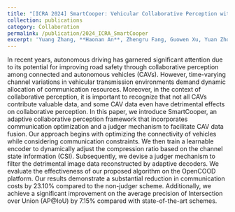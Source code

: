 ```yaml
---
title: "[ICRA 2024] SmartCooper: Vehicular Collaborative Perception with Adaptive Fusion and Judger Mechanism"
collection: publications
category: Collaboration
permalink: /publication/2024_ICRA_SmartCooper
excerpt: 'Yuang Zhang, **Haonan An**, Zhengru Fang, Guowen Xu, Yuan Zhou, Xianhao Chen, Yuguang Fang'
---
```

<!-- venue: '' -->
<!-- slidesurl: '' -->
<!-- paperurl: '' -->
<!-- citation: '' -->

In recent years, autonomous driving has garnered significant attention due to its potential for improving road safety through collaborative perception among connected and autonomous vehicles (CAVs). However, time-varying channel variations in vehicular transmission environments demand dynamic allocation of communication resources. Moreover, in the context of collaborative perception, it is important to recognize that not all CAVs contribute valuable data, and some CAV data even have detrimental effects on collaborative perception. In this paper, we introduce SmartCooper, an adaptive collaborative perception framework that incorporates communication optimization and a judger mechanism to facilitate CAV data fusion. Our approach begins with optimizing the connectivity of vehicles while considering communication constraints. We then train a learnable encoder to dynamically adjust the compression ratio based on the channel state information (CSI). Subsequently, we devise a judger mechanism to filter the detrimental image data reconstructed by adaptive decoders. We evaluate the effectiveness of our proposed algorithm on the OpenCOOD platform. Our results demonstrate a substantial reduction in communication costs by 23.10% compared to the non-judger scheme. Additionally, we achieve a significant improvement on the average precision of Intersection over Union (AP@IoU) by 7.15% compared with state-of-the-art schemes.

